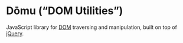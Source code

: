 Dōmu (“DOM Utilities”)
======================

JavaScript library for [DOM](https://en.wikipedia.org/wiki/Document_Object_Model "Document Object Model") traversing and manipulation, built on top of [jQuery](http://jquery.com/).
